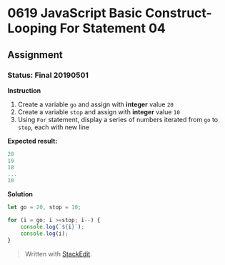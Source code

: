 # 0619 JavaScript Basic Construct- Looping For Statement 04
## Assignment
### Status: Final 20190501

**Instruction**
 1. Create a variable `go` and assign with **integer** value `20`
 2. Create a variable `stop` and assign with **integer** value `10`
 3. Using `For` statement, display a series of numbers iterated from `go` to `stop`, each with new line

**Expected result:**
```JavaScript
20
19
18
...
10
```

**Solution**
```JavaScript
let go = 20, stop = 10;

for (i = go; i >=stop; i--) {
	console.log(`${i}`);
	console.log(i);
}
```

> Written with [StackEdit](https://stackedit.io/).